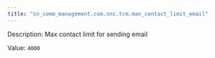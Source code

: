 ```yaml
---
title: "sn_comm_management.com.snc.tcm.max_contact_limit_email"
---
```


Description: Max contact limit for sending email

Value: `4000`
